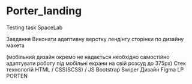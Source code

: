 # Porter_landing

Testing task SpaceLab

Завдання
Виконати адаптивну верстку лендінгу сторінки по дизайну макета

(мобільний дизайн окремо не надається необхідно самостійно адаптувати роботу під мобільні екрани на свій розсуд до 375рх)
Стек технологій
HTML / CSS(SCSS) / JS
Bootstrap
Swiper
Дизайн
Figma LP PORTEN
